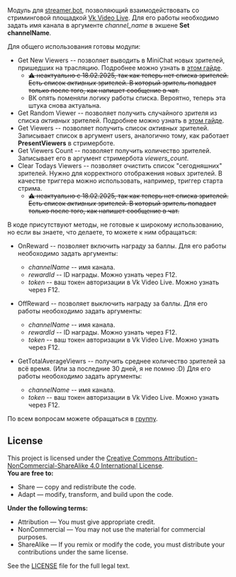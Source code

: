 Модуль для [streamer.bot](https://streamer.bot/), позволяющий взаимодействовать со стриминговой площадкой [Vk Video Live](https://live.vkvideo.ru/). Для его работы необходимо задать имя канала в аргументе *channel_name* в экшене **Set channelName**.

Для общего использования готовы модули:

* Get New Viewers -- позволяет выводить в MiniChat новых зрителей, пришедших на трасляцию. Подробнее можно узнать в [этом гайде](https://dzen.ru/a/Zaq2Po_5TGRrHwx_).
  * ~~⚠ неактуально с 18.02.2025, так как теперь нет списка зрителей. Есть список *активных* зрителей. В который зритель попадает только после того, как напишет сообщение в чат.~~
  * ВК опять поменяли логику работы списка. Вероятно, теперь эта штука снова актуальна.
* Get Random Viewer -- позволяет получить случайного зрителя из списка *активных* зрителей. Подробнее можно узнать в [этом гайде](https://dzen.ru/a/ZWhq_W5vi2KFMEWF).
* Get Viewers -- позволяет получить список *активных* зрителей. Записывает список в аргумент users, аналогично тому, как работает **PresentViewers** в стримерботе.
* Get Viewers Count -- позволяет получить количество зрителей. Записывает его в аргумент стримербота *viewers_count*.
* Clear Todays Viewers -- позволяет очистить список "сегодняшних" зрителей. Нужно для корректного отображения новых зрителей. В качестве триггера можно использовать, например, триггер старта стрима.
  * ~~⚠ неактуально с 18.02.2025, так как теперь нет списка зрителей. Есть список *активных* зрителей. В который зритель попадает только после того, как напишет сообщение в чат.~~
  
В коде присутствуют методы, не готовые к широкому использованию, но если вы знаете, что делаете, то можете к ним обращаться:
* OnReward -- позволяет включить награду за баллы. Для его работы необоходимо задать аргументы:
  * *channelName* -- имя канала.
  * *rewardId* -- ID награды. Можно узнать через F12.
  * *token* -- ваш токен авторизации в Vk Video Live. Можно узнать через F12.
 
* OffReward -- позволяет выключить награду за баллы. Для его работы необоходимо задать аргументы:
  * *channelName* -- имя канала.
  * *rewardId* -- ID награды. Можно узнать через F12.
  * *token* -- ваш токен авторизации в Vk Video Live. Можно узнать через F12.
* GetTotalAverageViewrs -- получить среднее количество зрителей за всё время. (Или за последние 30 дней, я не помню :D) Для его работы необоходимо задать аргументы:
  * *channelName* -- имя канала.
  * *token* -- ваш токен авторизации в Vk Video Live. Можно узнать через F12.

По всем вопросам можете обращаться в [группу](https://t.me/nuboheimersb).

## License
This project is licensed under the [Creative Commons Attribution-NonCommercial-ShareAlike 4.0 International License](https://creativecommons.org/licenses/by-nc-sa/4.0/).  
**You are free to:**
- Share — copy and redistribute the code.
- Adapt — modify, transform, and build upon the code.

**Under the following terms:**
- Attribution — You must give appropriate credit.
- NonCommercial — You may not use the material for commercial purposes.
- ShareAlike — If you remix or modify the code, you must distribute your contributions under the same license.

See the [LICENSE](LICENSE) file for the full legal text.
